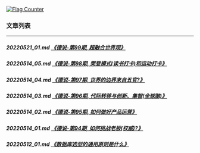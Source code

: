 <a rel="nofollow" href="http://info.flagcounter.com/h9V1"  ><img src="http://s03.flagcounter.com/count/h9V1/bg_FFFFFF/txt_000000/border_CCCCCC/columns_2/maxflags_12/viewers_0/labels_0/pageviews_0/flags_0/"  alt="Flag Counter"  border="0"  ></a>  
  
### 文章列表  
----  
##### 20220521_01.md   [《德说-第99期, 超融合世界观》](20220521_01.md)  
##### 20220514_05.md   [《德说-第98期, 樊登模式(读书打卡)和运动打卡》](20220514_05.md)  
##### 20220514_04.md   [《德说-第97期, 世界的边界来自五官?》](20220514_04.md)  
##### 20220514_03.md   [《德说-第96期, 代际转移与创新、集智(全球脑)》](20220514_03.md)  
##### 20220514_02.md   [《德说-第95期, 如何做好产品运营》](20220514_02.md)  
##### 20220514_01.md   [《德说-第94期, 如何挑战老板(权威)?》](20220514_01.md)  
##### 20220512_01.md   [《数据库选型的通用原则是什么》](20220512_01.md)  
